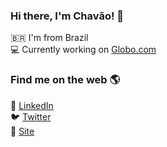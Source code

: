 ### Hi there, I'm Chavão! 👋

🇧🇷 I'm from Brazil <br />
💻 Currently working on [Globo.com](https://github.com/globocom)

### Find me on the web 🌎

💼 [LinkedIn](https://br.linkedin.com/in/chavao) <br />
🐦 [Twitter](https://twitter.com/Chavao) <br />
🚀 [Site](https://www.chavao.net/)

<!--
**Chavao/Chavao** is a ✨ _special_ ✨ repository because its `README.md` (this file) appears on your GitHub profile.

Here are some ideas to get you started:

- 🔭 I’m currently working on ...
- 🌱 I’m currently learning ...
- 👯 I’m looking to collaborate on ...
- 🤔 I’m looking for help with ...
- 💬 Ask me about ...
- 📫 How to reach me: ...
- 😄 Pronouns: ...
- ⚡ Fun fact: ...
-->
